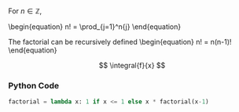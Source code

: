 For $n \in \mathbb{Z}$,

\begin{equation}
n! = \prod_{j=1}^n{j} 
\end{equation}

The factorial can be recursively defined
\begin{equation}
n! = n(n-1)!
\end{equation}

$$
\integral{f}{x}
$$

### Python Code
```py
factorial = lambda x: 1 if x <= 1 else x * factorial(x-1)
```